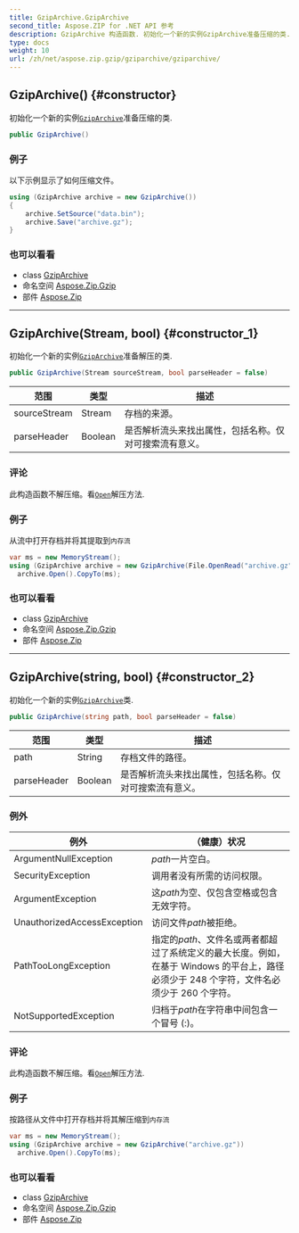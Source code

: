 ```yaml
---
title: GzipArchive.GzipArchive
second_title: Aspose.ZIP for .NET API 参考
description: GzipArchive 构造函数. 初始化一个新的实例GzipArchive准备压缩的类.
type: docs
weight: 10
url: /zh/net/aspose.zip.gzip/gziparchive/gziparchive/
---
```

## GzipArchive() {#constructor}

初始化一个新的实例[`GzipArchive`](../)准备压缩的类.

```csharp
public GzipArchive()
```

### 例子

以下示例显示了如何压缩文件。

```csharp
using (GzipArchive archive = new GzipArchive()) 
{
    archive.SetSource("data.bin");
    archive.Save("archive.gz");
}
```

### 也可以看看

* class [GzipArchive](../)
* 命名空间 [Aspose.Zip.Gzip](../../gziparchive/)
* 部件 [Aspose.Zip](../../../)

---

## GzipArchive(Stream, bool) {#constructor_1}

初始化一个新的实例[`GzipArchive`](../)准备解压的类.

```csharp
public GzipArchive(Stream sourceStream, bool parseHeader = false)
```

| 范围 | 类型 | 描述 |
| --- | --- | --- |
| sourceStream | Stream | 存档的来源。 |
| parseHeader | Boolean | 是否解析流头来找出属性，包括名称。仅对可搜索流有意义。 |

### 评论

此构造函数不解压缩。看[`Open`](../open/)解压方法.

### 例子

从流中打开存档并将其提取到`内存流`

```csharp
var ms = new MemoryStream();
using (GzipArchive archive = new GzipArchive(File.OpenRead("archive.gz")))
  archive.Open().CopyTo(ms);
```

### 也可以看看

* class [GzipArchive](../)
* 命名空间 [Aspose.Zip.Gzip](../../gziparchive/)
* 部件 [Aspose.Zip](../../../)

---

## GzipArchive(string, bool) {#constructor_2}

初始化一个新的实例[`GzipArchive`](../)类.

```csharp
public GzipArchive(string path, bool parseHeader = false)
```

| 范围 | 类型 | 描述 |
| --- | --- | --- |
| path | String | 存档文件的路径。 |
| parseHeader | Boolean | 是否解析流头来找出属性，包括名称。仅对可搜索流有意义。 |

### 例外

| 例外 | （健康）状况 |
| --- | --- |
| ArgumentNullException | *path*一片空白。 |
| SecurityException | 调用者没有所需的访问权限。 |
| ArgumentException | 这*path*为空、仅包含空格或包含无效字符。 |
| UnauthorizedAccessException | 访问文件*path*被拒绝。 |
| PathTooLongException | 指定的*path*、文件名或两者都超过了系统定义的最大长度。例如，在基于 Windows 的平台上，路径必须少于 248 个字符，文件名必须少于 260 个字符。 |
| NotSupportedException | 归档于*path*在字符串中间包含一个冒号 (:)。 |

### 评论

此构造函数不解压缩。看[`Open`](../open/)解压方法.

### 例子

按路径从文件中打开存档并将其解压缩到`内存流`

```csharp
var ms = new MemoryStream();
using (GzipArchive archive = new GzipArchive("archive.gz"))
  archive.Open().CopyTo(ms);
```

### 也可以看看

* class [GzipArchive](../)
* 命名空间 [Aspose.Zip.Gzip](../../gziparchive/)
* 部件 [Aspose.Zip](../../../)


